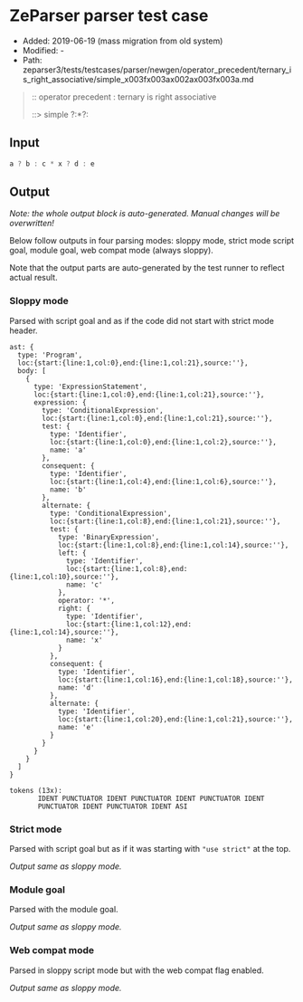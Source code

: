 # ZeParser parser test case

- Added: 2019-06-19 (mass migration from old system)
- Modified: -
- Path: zeparser3/tests/testcases/parser/newgen/operator_precedent/ternary_is_right_associative/simple_x003fx003ax002ax003fx003a.md

> :: operator precedent : ternary is right associative
>
> ::> simple ?:*?:

## Input

`````js
a ? b : c * x ? d : e
`````

## Output

_Note: the whole output block is auto-generated. Manual changes will be overwritten!_

Below follow outputs in four parsing modes: sloppy mode, strict mode script goal, module goal, web compat mode (always sloppy).

Note that the output parts are auto-generated by the test runner to reflect actual result.

### Sloppy mode

Parsed with script goal and as if the code did not start with strict mode header.

`````
ast: {
  type: 'Program',
  loc:{start:{line:1,col:0},end:{line:1,col:21},source:''},
  body: [
    {
      type: 'ExpressionStatement',
      loc:{start:{line:1,col:0},end:{line:1,col:21},source:''},
      expression: {
        type: 'ConditionalExpression',
        loc:{start:{line:1,col:0},end:{line:1,col:21},source:''},
        test: {
          type: 'Identifier',
          loc:{start:{line:1,col:0},end:{line:1,col:2},source:''},
          name: 'a'
        },
        consequent: {
          type: 'Identifier',
          loc:{start:{line:1,col:4},end:{line:1,col:6},source:''},
          name: 'b'
        },
        alternate: {
          type: 'ConditionalExpression',
          loc:{start:{line:1,col:8},end:{line:1,col:21},source:''},
          test: {
            type: 'BinaryExpression',
            loc:{start:{line:1,col:8},end:{line:1,col:14},source:''},
            left: {
              type: 'Identifier',
              loc:{start:{line:1,col:8},end:{line:1,col:10},source:''},
              name: 'c'
            },
            operator: '*',
            right: {
              type: 'Identifier',
              loc:{start:{line:1,col:12},end:{line:1,col:14},source:''},
              name: 'x'
            }
          },
          consequent: {
            type: 'Identifier',
            loc:{start:{line:1,col:16},end:{line:1,col:18},source:''},
            name: 'd'
          },
          alternate: {
            type: 'Identifier',
            loc:{start:{line:1,col:20},end:{line:1,col:21},source:''},
            name: 'e'
          }
        }
      }
    }
  ]
}

tokens (13x):
       IDENT PUNCTUATOR IDENT PUNCTUATOR IDENT PUNCTUATOR IDENT
       PUNCTUATOR IDENT PUNCTUATOR IDENT ASI
`````

### Strict mode

Parsed with script goal but as if it was starting with `"use strict"` at the top.

_Output same as sloppy mode._

### Module goal

Parsed with the module goal.

_Output same as sloppy mode._

### Web compat mode

Parsed in sloppy script mode but with the web compat flag enabled.

_Output same as sloppy mode._
